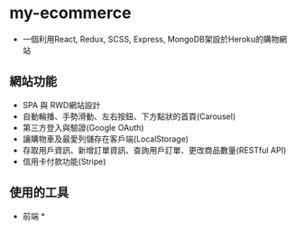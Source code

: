 # my-ecommerce

* 一個利用React, Redux, SCSS, Express, MongoDB架設於Heroku的購物網站

## 網站功能

* SPA 與 RWD網站設計
* 自動輪播、手勢滑動、左右按鈕、下方點狀的首頁(Carousel)
* 第三方登入與驗證(Google OAuth)
* 讓購物車及最愛列儲存在客戶端(LocalStorage)
* 存取用戶資訊、新增訂單資訊、查詢用戶訂單、更改商品數量(RESTful API)
* 信用卡付款功能(Stripe)

## 使用的工具

* 前端
  * 
